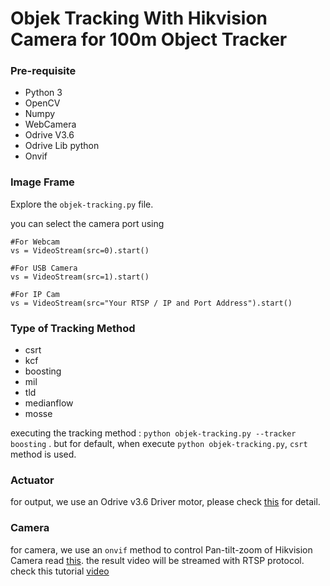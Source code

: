 # Objek Tracking With Hikvision Camera for 100m Object Tracker 

### Pre-requisite
- Python 3
- OpenCV
- Numpy
- WebCamera
- Odrive V3.6
- Odrive Lib python
- Onvif

### Image Frame

Explore the `objek-tracking.py` file.

you can select the camera port using 
```
#For Webcam
vs = VideoStream(src=0).start() 
```
```
#For USB Camera
vs = VideoStream(src=1).start() 
```
```
#For IP Cam
vs = VideoStream(src="Your RTSP / IP and Port Address").start() 
```
### Type of Tracking Method
- csrt
- kcf
- boosting
- mil
- tld
- medianflow
- mosse

executing the tracking method : `python objek-tracking.py --tracker boosting` . but for default, when execute `python objek-tracking.py`,  `csrt` method is used.

### Actuator
for output, we use an Odrive v3.6 Driver motor, please check [this](https://odriverobotics.com/) for detail.

### Camera
for camera, we use an `onvif` method to control Pan-tilt-zoom of Hikvision Camera read [this](http://onvif.org). the result video will be streamed with RTSP protocol. check this tutorial [video](https://www.youtube.com/watch?v=xGYcYtCvT2Y) 


